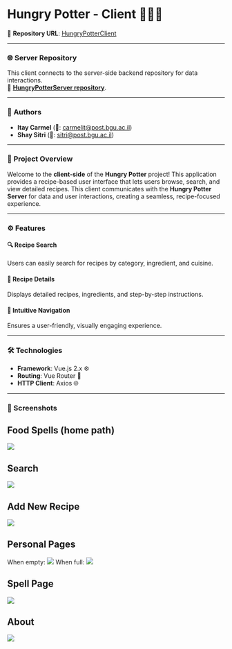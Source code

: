 # **Hungry Potter - Client** 🧙‍♂️🍲

🔗 **Repository URL**: [HungryPotterClient](https://github.com/shaySitri/HungryPotterClient)

---

### 🌐 **Server Repository**
This client connects to the server-side backend repository for data interactions.  
🔗 **[HungryPotterServer repository](https://github.com/shaySitri/HungryPotterServer)**.

---

### 👥 **Authors**
- **Itay Carmel** (📧: carmelit@post.bgu.ac.il)
- **Shay Sitri** (📧: sitri@post.bgu.ac.il)

---

### 📜 **Project Overview**
Welcome to the **client-side** of the **Hungry Potter** project! This application provides a recipe-based user interface that lets users browse, search, and view detailed recipes. This client communicates with the **Hungry Potter Server** for data and user interactions, creating a seamless, recipe-focused experience.


---


### ⚙️ **Features**

#### 🔍 Recipe Search
Users can easily search for recipes by category, ingredient, and cuisine.

#### 📑 Recipe Details
Displays detailed recipes, ingredients, and step-by-step instructions.

#### 🧭 Intuitive Navigation
Ensures a user-friendly, visually engaging experience.

---

### 🛠️ **Technologies**
- **Framework**: Vue.js 2.x ⚙️
- **Routing**: Vue Router 📡
- **HTTP Client**: Axios 🌐

---

### 📸 Screenshots

## Food Spells (home path)
<img src="/public/foodspells.jpg"><img>
## Search
<img src="/public/search.jpg"><img>
## Add New Recipe
<img src="/public/addnewspell.jpg"><img>
## Personal Pages
When empty:
<img src="/public/err12.jpg"><img>
When full:
<img src="/public/full.png"><img>
## Spell Page
<img src="/public/recipe.jpg"><img>
## About
<img src="/public/about.jpg"><img>
